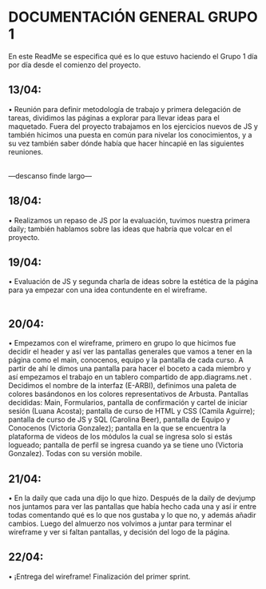 
# DOCUMENTACIÓN GENERAL GRUPO 1

En este ReadMe se especifica qué es lo que estuvo haciendo el Grupo 1 día por día desde el comienzo del proyecto.



## 13/04:

•	 Reunión para definir metodología de trabajo y primera delegación de tareas, dividimos las páginas a explorar para llevar ideas para el maquetado. 
Fuera del proyecto trabajamos en los ejercicios nuevos de JS y también hicimos una puesta en común para nivelar los conocimientos, y a su vez también saber dónde había que hacer hincapié en las siguientes reuniones.

<br>
—descanso finde largo—
<br>


## 18/04:

•	Realizamos un repaso de JS por la evaluación, tuvimos nuestra primera daily; también hablamos sobre las ideas que habría que volcar en el proyecto.
<br>

## 19/04:
•  Evaluación de JS y segunda charla de ideas sobre la estética de la página para ya empezar con una idea contundente en el wireframe.	
<br>

## 20/04:
• Empezamos con el wireframe, primero en grupo lo que hicimos fue decidir el header y así ver las pantallas generales que vamos a tener en la página como el main, conocenos, equipo y la pantalla de cada curso. A partir de ahí le dimos una pantalla para hacer el boceto a cada miembro y así empezamos el trabajo en un tablero compartido de app.diagrams.net . Decidimos el nombre de la interfaz (E-ARBI), definimos una paleta de colores basándonos en los colores representativos de Arbusta.
Pantallas decididas: Main, Formularios, pantalla de confirmación y cartel de iniciar sesión (Luana Acosta); pantalla de curso de HTML y CSS (Camila Aguirre); pantalla de curso de JS y SQL (Carolina Beer), pantalla de Equipo y Conocenos (Victoria Gonzalez); pantalla en la que se encuentra la plataforma de videos de los módulos la cual se ingresa solo si estás logueado; pantalla de perfil se ingresa cuando ya se tiene uno (Victoria Gonzalez). Todas con su versión mobile.
<br>

## 21/04:
•  En la daily que cada una dijo lo que hizo. Después de la daily de devjump nos juntamos para ver las pantallas que había hecho cada una y así ir entre todas comentando qué es lo que nos gustaba y lo que no, y además añadir cambios. Luego del almuerzo nos volvimos a juntar para terminar el wireframe y ver si faltan pantallas, y decisión del logo de la página.
<br>

## 22/04:
•  ¡Entrega del wireframe! Finalización del primer sprint.
